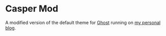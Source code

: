 # Casper Mod

A modified version of the default theme for [Ghost](http://github.com/tryghost/ghost/) running on [my personal blog](http://www.evilsocket.net/).